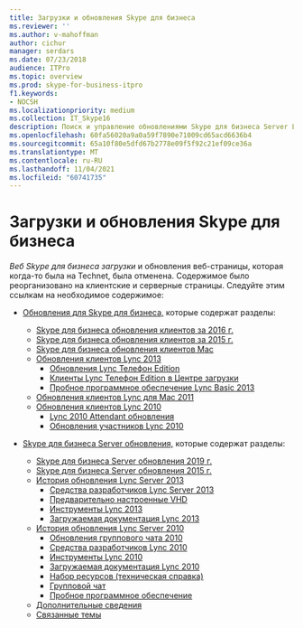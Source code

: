 ```yaml
---
title: Загрузки и обновления Skype для бизнеса
ms.reviewer: ''
ms.author: v-mahoffman
author: cichur
manager: serdars
ms.date: 07/23/2018
audience: ITPro
ms.topic: overview
ms.prod: skype-for-business-itpro
f1.keywords:
- NOCSH
ms.localizationpriority: medium
ms.collection: IT_Skype16
description: Поиск и управление обновлениями Skype для бизнеса Server Lync 2013. Используйте ссылки, чтобы получить дополнительные сведения, а затем скачать обновления.
ms.openlocfilehash: 60fa56020a9a0a59f7890e71009cd65acd6636b4
ms.sourcegitcommit: 65a10f80e5dfd67b2778e09f5f92c21ef09ce36a
ms.translationtype: MT
ms.contentlocale: ru-RU
ms.lasthandoff: 11/04/2021
ms.locfileid: "60741735"
---
```

# <a name="skype-for-business-downloads-and-updates"></a>Загрузки и обновления Skype для бизнеса

_Веб Skype для бизнеса загрузки_ и обновления веб-страницы, которая когда-то была на Technet, была отменена. Содержимое было реорганизовано на клиентские и серверные страницы. Следуйте этим ссылкам на необходимое содержимое:

- [Обновления для Skype для бизнеса,](sfb-client-updates.md) которые содержат разделы:
    - [Skype для бизнеса обновления клиентов за 2016 г.](sfb-client-updates.md#skype-for-business-2016-client-updates)
    - [Skype для бизнеса обновления клиентов за 2015 г.](sfb-client-updates.md#skype-for-business-2015-client-updates)
    - [Skype для бизнеса обновления клиентов Mac](sfb-client-updates.md)
    - [Обновления клиентов Lync 2013](sfb-client-updates.md)
        - [Обновления Lync Телефон Edition](sfb-client-updates.md#lync-phone-edition-updates)
        - [Клиенты Lync Телефон Edition в Центре загрузки](sfb-client-updates.md#lync-phone-edition-clients-on-download-center)
        - [Пробное программное обеспечение Lync Basic 2013](sfb-client-updates.md)
    - [Обновления клиентов Lync для Mac 2011](sfb-client-updates.md#lync-for-mac-2011-client-updates)
    - [Обновления клиентов Lync 2010](sfb-client-updates.md#lync-2010-client-updates)
        - [Lync 2010 Attendant обновления](sfb-client-updates.md#lync-2010-attendant-updates)
        - [Обновления участников Lync 2010](sfb-client-updates.md#lync-2010-attendee-updates)

- [Skype для бизнеса Server обновления,](sfb-server-updates.md) которые содержат разделы:
    - [Skype для бизнеса Server обновления 2019 г.](sfb-server-updates.md#skype-for-business-server-2019-update-history)
    - [Skype для бизнеса Server обновления 2015 г.](sfb-server-updates.md#skype-for-business-server-2015-update-history)
    - [История обновления Lync Server 2013](sfb-server-updates.md#lync-server-2013-update-history)
        - [Средства разработчиков Lync Server 2013](sfb-server-updates.md#lync-server-2013-dev-tools)
        - [Предварительно настроенные VHD](sfb-server-updates.md#pre-configured-vhds)
        - [Инструменты Lync 2013](sfb-server-updates.md#lync-2013-tools)
        - [Загружаемая документация Lync 2013](sfb-server-updates.md#lync-2013-downloadable-documentation)
    - [История обновления Lync Server 2010](sfb-server-updates.md#lync-server-2010-update-history)
        - [Обновления группового чата 2010](sfb-server-updates.md#group-chat-2010-updates)
        - [Средства разработчиков Lync 2010](sfb-server-updates.md#lync-2010-dev-tools)
        - [Инструменты Lync 2010](sfb-server-updates.md#lync-2010-tools)
        - [Загружаемая документация Lync 2010](sfb-server-updates.md#lync-2010-downloadable-documentation)
        - [Набор ресурсов (техническая справка)](sfb-server-updates.md#resource-kit-technical-reference)
        - [Групповой чат](sfb-server-updates.md#group-chat)
        - [Пробное программное обеспечение](sfb-server-updates.md#trial-software)
    - [Дополнительные сведения](sfb-server-updates.md#additional-information)
    - [Связанные темы](sfb-server-updates.md#related-topics)
